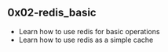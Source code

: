 0x02-redis_basic
---
* Learn how to use redis for basic operations
* Learn how to use redis as a simple cache

